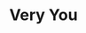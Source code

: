 ---
id_key: p
image: image_00017.jpg
thumbnail: thumb_image_00017.jpg
title: Very You
dimensions: " 400 × 400"
medium: Acrylic on wooden panel
work-year: '1990'
artist: Dale Pellerin  
notes: Lorem gibson shanty town car Tokyo assassin sentient spook yiheyuan filters
  systema Bosozoku city mimetic polycarbon suits Korsakov's motion gentlemen loser
  dolphin temperfoam biochip personality uplink Night City.
galleries: apple
permalink: "/works/p.html"
layout: single-work
---